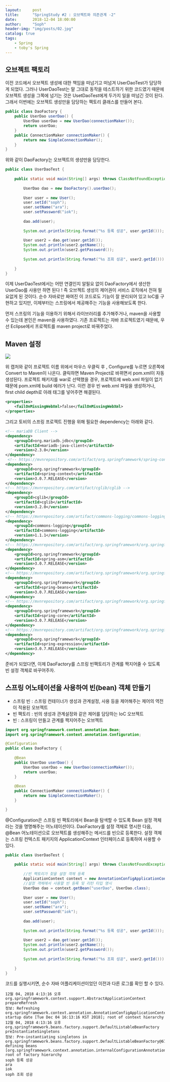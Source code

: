 ```yaml
---
layout:     post
title:      "SpringStudy #2 : 오브젝트와 의존관계 -2"
date:       2018-12-04 18:00:00
author:     "Soph"
header-img: "img/posts/02.jpg"
catalog: true
tags:
    - Spring
    - toby's Spring
---
```


## 오브젝트 팩토리
  이전 코드에서 오브젝트 생성에 대한 책임을 떠넘기고 떠넘겨 UserDaoTest가 담당하게 되었다. 그러나 UserDaoTest는 말 그대로 동작을 테스트하기 위한 코드였기 때문에 오브젝트 생성을 그쪽에 넘기는 것은 UsetDaoTest에게 두가지 일을 떠넘긴 것이 된다. 그래서 이번에는 오브젝트 생성만을 담당하는 팩토리 클래스를 만들어 본다.
  
```java
public class DaoFactory {
	public UserDao userDao() {
		UserDao userDao = new UserDao(connectionMaker());
		return userDao;
	}
	public ConnectionMaker connectionMaker() {
		return new SimpleConnectionMaker();
	}
}

```

위와 같이 DaoFactory는 오브젝트의 생성만을 담당한다. 

```java
public class UserDaoTest {
	
	public static void main(String[] args) throws ClassNotFoundException, SQLException {
		
		UserDao dao = new DaoFactory().userDao();
		
		User user = new User();
		user.setId("soph");
		user.setName("ara");
		user.setPassword("iok");
		
		dao.add(user);
		
		System.out.println(String.format("%s 등록 성공", user.getId()));
		
		User user2 = dao.get(user.getId());
		System.out.println(user2.getName());
		System.out.println(user2.getPassword());
		
		System.out.println(String.format("%s 조회 성공", user2.getId()));
		
	}
}
```

이제 UserDaoTest에서는 어떤 연결인지 알필요 없이 DaoFactory에서 생산한 UserDao를 사용만 하면 된다 !
즉 오브젝트 생성의 제어권이 서비스 로직에서 전혀 필요없게 된 것이다.
순수 자바로만 짜여진 이 코드로도 기능이 잘 분리되어 있고 IoC를 구현하고 있지만, 이제부터는 스프링에서 제공해주는 기능을 사용해보도록 한다.

먼저 스프링의 기능을 이용하기 위해서 라이브러리를 추가해주거나, maven을 사용할 수 있는데 본인은 maven을 사용하였다. 기존 프로젝트는 자바 프로젝트였기 때문에, 우선 Eclipse에서 프로젝트를 maven project로 바꿔주었다.

## Maven 설정

<img src="https://soph0610.github.io/img/posts/springstudy02_01.png"/>

위 캡처와 같이 프로젝트 이름 위에서 마우스 우클릭 후 , Configure를 누르면 오른쪽에 Convert to Maven이 나온다. 클릭하면 Maven Project로 바뀌면서 pom.xml이 자동생성된다. 프로젝트 패키지를 war로 선택했을 경우, 프로젝트에 web.xml 파일이 없기 때문에 pom.xml에 build 에러가 난다. 이런 경우 빈 web.xml 파일을 생성하거나, first child depth로 아래 태그를 넣어주면 해결된다.

```xml
<properties>
  	<failOnMissingWebXml>false</failOnMissingWebXml>
</properties>
```

그리고 토비의 스프링 프로젝트 진행을 위해 필요한 dependency는 아래와 같다.

```xml
<!-- mariaDB Client -->
<dependency>
    <groupId>org.mariadb.jdbc</groupId>
    <artifactId>mariadb-java-client</artifactId>
    <version>2.3.0</version>
</dependency>
 <!-- https://mvnrepository.com/artifact/org.springframework/spring-context -->
<dependency>
    <groupId>org.springframework</groupId>
    <artifactId>spring-context</artifactId>
    <version>3.0.7.RELEASE</version>
</dependency>
<!-- https://mvnrepository.com/artifact/cglib/cglib -->
<dependency>
    <groupId>cglib</groupId>
    <artifactId>cglib</artifactId>
    <version>3.2.0</version>
</dependency>
<!-- https://mvnrepository.com/artifact/commons-logging/commons-logging -->
<dependency>
    <groupId>commons-logging</groupId>
    <artifactId>commons-logging</artifactId>
    <version>1.1.1</version>
</dependency>
<!-- https://mvnrepository.com/artifact/org.springframework/org.springframework.asm -->
<dependency>
    <groupId>org.springframework</groupId>
    <artifactId>spring-asm</artifactId>
    <version>3.0.7.RELEASE</version>
</dependency>
<!-- https://mvnrepository.com/artifact/org.springframework/org.springframework.beans -->
<dependency>
    <groupId>org.springframework</groupId>
    <artifactId>spring-beans</artifactId>
    <version>3.0.7.RELEASE</version>
</dependency>
<!-- https://mvnrepository.com/artifact/org.springframework/org.springframework.core -->
<dependency>
    <groupId>org.springframework</groupId>
    <artifactId>spring-core</artifactId>
    <version>3.0.7.RELEASE</version>
</dependency>
<!-- https://mvnrepository.com/artifact/org.springframework/org.springframework.expression -->
<dependency>
    <groupId>org.springframework</groupId>
    <artifactId>spring-expression</artifactId>
    <version>3.0.7.RELEASE</version>
</dependency>
```

준비가 되었다면, 이제 DaoFactory를 스프링 빈팩토리가 관계를 짝지어줄 수 있도록 빈 설정 객체로 바꾸어주자.

## 스프링 어노테이션을 사용하여 빈(bean) 객체 만들기

- 스프링 빈 : 스프링 컨테이너가 생성과 관계설정, 사용 등을 제어해주는 제어의 역전이 적용된 오브젝트
- 빈 팩토리 : 빈의 생성과 관계설정와 같은 제어를 담당하는 IoC 오브젝트
- 빈 : 스프링이 만들고 관계를 짝지어주는 오브젝트

```java
import org.springframework.context.annotation.Bean;
import org.springframework.context.annotation.Configuration;

@Configuration
public class DaoFactory {
	
	@Bean
	public UserDao userDao() {
		UserDao userDao = new UserDao(connectionMaker());
		return userDao;
	}
	
	@Bean
	public ConnectionMaker connectionMaker() {
		return new SimpleConnectionMaker();
	}

}
```

@Configuration은 스프링 빈 팩토리에서 Bean을 탐색할 수 있도록 Bean 설정 객체라는 것을 명명해주는 어노테이션이다. DaoFactory를 설정 객체로 명시한 다음, @Bean 어노테이션으로 오브젝트를 생성해주는 메서드를 빈으로 등록한다. 설정 객체는 스프링 컨텍스트 패키지의 ApplicationContext 인터페이스로 등록하여 사용할 수 있다.

```java
public class UserDaoTest {
	
	public static void main(String[] args) throws ClassNotFoundException, SQLException {
		
        //빈 팩토리가 찾을 설정 객체 등록
		ApplicationContext context = new AnnotationConfigApplicationContext(DaoFactory.class);
        //설정 객체에서 사용할 빈 등록 및 리턴 타입 명시
		UserDao dao = context.getBean("userDao", UserDao.class);
		
		User user = new User();
		user.setId("soph");
		user.setName("ara");
		user.setPassword("iok");
		
		dao.add(user);
		
		System.out.println(String.format("%s 등록 성공", user.getId()));
		
		User user2 = dao.get(user.getId());
		System.out.println(user2.getName());
		System.out.println(user2.getPassword());
		
		System.out.println(String.format("%s 조회 성공", user2.getId()));
		
	}
}
```

코드를 실행시키면, 순수 자바 어플리케이션이었던 이전과 다른 로그를 확인 할 수 있다.

```
12월 04, 2018 4:13:16 오후 org.springframework.context.support.AbstractApplicationContext prepareRefresh
정보: Refreshing org.springframework.context.annotation.AnnotationConfigApplicationContext@2dda6444: startup date [Tue Dec 04 16:13:16 KST 2018]; root of context hierarchy
12월 04, 2018 4:13:16 오후 org.springframework.beans.factory.support.DefaultListableBeanFactory preInstantiateSingletons
정보: Pre-instantiating singletons in org.springframework.beans.factory.support.DefaultListableBeanFactory@67f89fa3: defining beans [org.springframework.context.annotation.internalConfigurationAnnotationProcessor,org.springframework.context.annotation.internalAutowiredAnnotationProcessor,org.springframework.context.annotation.internalRequiredAnnotationProcessor,org.springframework.context.annotation.internalCommonAnnotationProcessor,daoFactory,userDao,connectionMaker]; root of factory hierarchy
soph 등록 성공
ara
iok
soph 조회 성공
```



